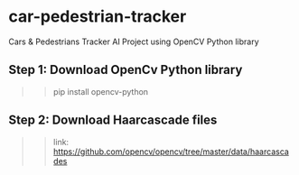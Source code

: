 # car-pedestrian-tracker
Cars &amp; Pedestrians Tracker AI Project using OpenCV Python library 

## Step 1: Download OpenCv Python library 
>>pip install opencv-python

## Step 2: Download Haarcascade files 
>> link: https://github.com/opencv/opencv/tree/master/data/haarcascades
